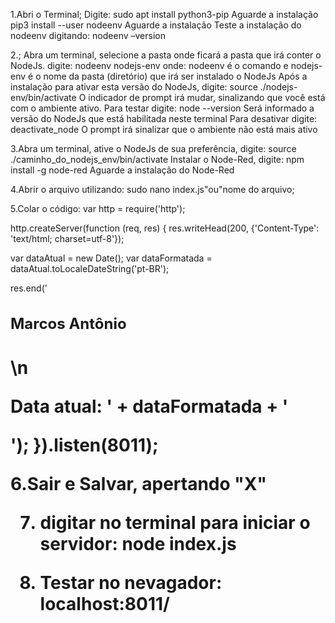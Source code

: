 1.Abri o Terminal;
Digite:
sudo apt install python3-pip
Aguarde a instalação
pip3 install --user nodeenv
Aguarde a instalação
Teste a instalação do nodeenv digitando:
nodeenv –version


2.;
Abra um terminal, selecione a pasta onde ficará a pasta que irá conter o NodeJs.
digite:
nodeenv nodejs-env
onde: nodeenv é o comando
e nodejs-env é o nome da pasta (diretório) que irá ser instalado o NodeJs
Após a instalação para ativar esta versão do NodeJs, digite:
source ./nodejs-env/bin/activate
O indicador de prompt irá mudar, sinalizando que você está com o ambiente ativo.
Para testar digite:
node --version
Será informado a versão do NodeJs que está habilitada neste terminal 
Para desativar digite:
deactivate_node
O prompt irá sinalizar que o ambiente não está mais ativo


3.Abra um terminal, ative o NodeJs de sua preferência, digite:
source ./caminho_do_nodejs_env/bin/activate
Instalar o Node-Red, digite:
npm install -g node-red
Aguarde a instalação do Node-Red


4.Abrir o arquivo utilizando:
sudo nano index.js"ou"nome do arquivo;

5.Colar o código:
var http = require('http');

http.createServer(function (req, res) {
  res.writeHead(200, {'Content-Type': 'text/html; charset=utf-8'});

 var dataAtual = new Date();
 var dataFormatada = dataAtual.toLocaleDateString('pt-BR');

  res.end('<h1 style="font-size: 24px;">Marcos Antônio<h1>\n<P>Data atual: ' + dataFormatada + '</p>');
}).listen(8011);

6.Sair e Salvar, apertando "X"

7. digitar no terminal para iniciar o servidor:
node index.js

8. Testar no nevagador:
localhost:8011/
